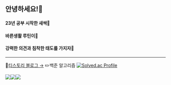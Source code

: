 ## 안녕하세요!👋
#### 23년 공부 시작한 새싹🌱
#### 바른생활 루틴이🐸
#### 강력한 의견과 침착한 태도를 가지자💪

--------
📘[티스토리 블로그 &rarr;](https://lurgi.tistory.com/)
✏️백준 알고리즘
[![Solved.ac Profile](http://mazassumnida.wtf/api/v2/generate_badge?boj=wahoo9040)](https://solved.ac/wahoo9040/)

<img src="https://img.shields.io/badge/Typescript-3178C6?style=for-the-badge&logo=typescript&logoColor=FFFFFF"/><img src="https://img.shields.io/badge/React-61DAFB?style=for-the-badge&logo=React&logoColor=FFFFFF"/><img src="https://img.shields.io/badge/Next.js-000000?style=for-the-badge&logo=Next.js&logoColor=FFFFFF"/>


<!--
**lurgi/lurgi** is a ✨ _special_ ✨ repository because its `README.md` (this file) appears on your GitHub profile.

Here are some ideas to get you started:

- 🔭 I’m currently working on ...
- 🌱 I’m currently learning ...
- 👯 I’m looking to collaborate on ...
- 🤔 I’m looking for help with ...
- 💬 Ask me about ...
- 📫 How to reach me: ...
- 😄 Pronouns: ...
- ⚡ Fun fact: ...
-->
